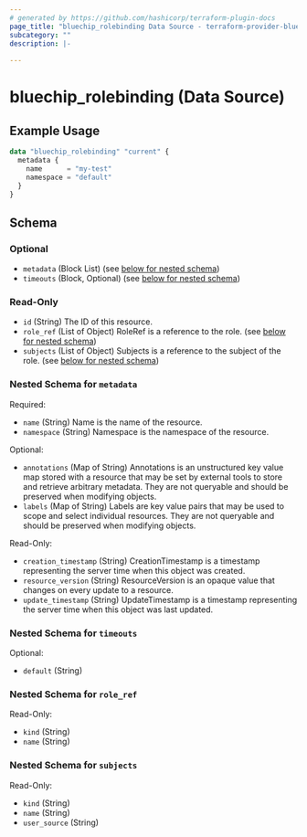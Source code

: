 ```yaml
---
# generated by https://github.com/hashicorp/terraform-plugin-docs
page_title: "bluechip_rolebinding Data Source - terraform-provider-bluechip"
subcategory: ""
description: |-
  
---
```


# bluechip_rolebinding (Data Source)



## Example Usage

```terraform
data "bluechip_rolebinding" "current" {
  metadata {
    name      = "my-test"
    namespace = "default"
  }
}
```

<!-- schema generated by tfplugindocs -->
## Schema

### Optional

- `metadata` (Block List) (see [below for nested schema](#nestedblock--metadata))
- `timeouts` (Block, Optional) (see [below for nested schema](#nestedblock--timeouts))

### Read-Only

- `id` (String) The ID of this resource.
- `role_ref` (List of Object) RoleRef is a reference to the role. (see [below for nested schema](#nestedatt--role_ref))
- `subjects` (List of Object) Subjects is a reference to the subject of the role. (see [below for nested schema](#nestedatt--subjects))

<a id="nestedblock--metadata"></a>
### Nested Schema for `metadata`

Required:

- `name` (String) Name is the name of the resource.
- `namespace` (String) Namespace is the namespace of the resource.

Optional:

- `annotations` (Map of String) Annotations is an unstructured key value map stored with a resource that may be set by external tools to store and retrieve arbitrary metadata. They are not queryable and should be preserved when modifying objects.
- `labels` (Map of String) Labels are key value pairs that may be used to scope and select individual resources. They are not queryable and should be preserved when modifying objects.

Read-Only:

- `creation_timestamp` (String) CreationTimestamp is a timestamp representing the server time when this object was created.
- `resource_version` (String) ResourceVersion is an opaque value that changes on every update to a resource.
- `update_timestamp` (String) UpdateTimestamp is a timestamp representing the server time when this object was last updated.


<a id="nestedblock--timeouts"></a>
### Nested Schema for `timeouts`

Optional:

- `default` (String)


<a id="nestedatt--role_ref"></a>
### Nested Schema for `role_ref`

Read-Only:

- `kind` (String)
- `name` (String)


<a id="nestedatt--subjects"></a>
### Nested Schema for `subjects`

Read-Only:

- `kind` (String)
- `name` (String)
- `user_source` (String)
